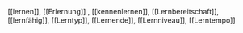 [[lernen]], [[Erlernung]]
, [[kennenlernen]], [[Lernbereitschaft]], [[lernfähig]], [[Lerntyp]], [[Lernende]], [[Lernniveau]], [[Lerntempo]]